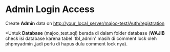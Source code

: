 # Admin Login Access

Create **Admin** data on <http://your_local_server/majoo-test/Auth/registration>

*Untuk **Database** (majoo_test.sql) berada di dalam folder database (**WAJIB** check isi database karena tabel 'tbl_admin' masih di comment lock oleh phpmyadmin ,jadi perlu di hapus dulu comment lock nya).
